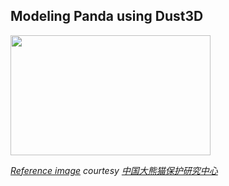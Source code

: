 Modeling Panda using Dust3D
----------------------------------------------

<image src="https://raw.githubusercontent.com/huxingyi/free-dust3d-models/master/models/panda/modeling-panda-dust3d-screenshot.png" width="320" height="192">

*[Reference image](https://weibo.com/u/6026046656?refer_flag=1005055014_) courtesy [中国大熊猫保护研究中心](https://weibo.com/u/6026046656)*
